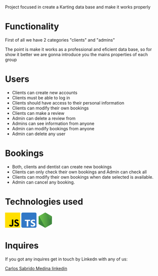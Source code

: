Project focused in create a Karting data base and make it works properly



# Functionality

First of all we have 2 categories "clients" and "admins"

The point is make it works as a professional and eficient data base, so for show it better we are gonna introduce you the mains properties of each group

# Users

- Clients can create new accounts
- Clients must be able to log in
- Clients should have access to their personal information
- Clients can modify their own bookings
- Clients can make a review
- Admin can delete a review from
- Admins can see information from anyone
- Admin can modify bookings from anyone
- Admin can delete any user

# Bookings

- Both, clients and dentist can create new bookings
- Clients can only check their own bookings and Admin can check all
- Clients can modify their own bookings when date selected is available.
- Admin can cancel any booking.

# Technologies used

<img src="media/js.png" alt="JavaScript" width="50">
<img src="media/descarga.png" alt="JavaScript" width="50">
<img src="media/nodo-js.png" alt="JavaScript" width="50">

# Inquires 

 If you got any inquires get in touch by Linkedn with any of us:

<a href="https://www.linkedin.com/in/carlos-sabrido-medina-624b77258/"> Carlos Sabrido Medina linkedin </a>
